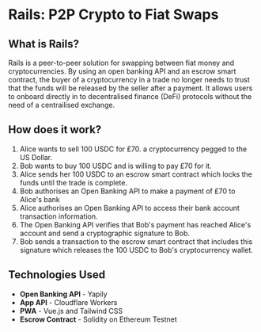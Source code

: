 # Rails: P2P Crypto to Fiat Swaps

## What is Rails?
Rails is a peer-to-peer solution for swapping between fiat money and cryptocurrencies. By using an open banking API and an escrow smart contract, the buyer of a cryptocurrency in a trade no longer needs to trust that the funds will be released by the seller after a payment. It allows users to onboard directly in to decentralised finance (DeFi) protocols without the need of a centrailised exchange.

## How does it work?
1. Alice wants to sell 100 USDC for £70. a cryptocurrency pegged to the US Dollar.
2. Bob wants to buy 100 USDC and is willing to pay £70 for it.
3.  Alice sends her 100 USDC to an escrow smart contract which locks the funds until the trade is complete.
4. Bob authorises an Open Banking API to make a payment of £70 to Alice's bank
5. Alice authorises an Open Banking API to access their bank account transaction information.
6. The Open Banking API verifies that Bob's payment has reached Alice's account and send a cryptographic signature to Bob.
7. Bob sends a transaction to the escrow smart contract that includes this signature which releases the 100 USDC to Bob's cryptocurrency wallet.

## Technologies Used
- **Open Banking API** - Yapily
- **App API** - Cloudflare Workers
- **PWA** - Vue.js and Tailwind CSS
- **Escrow Contract** - Solidity on Ethereum Testnet


